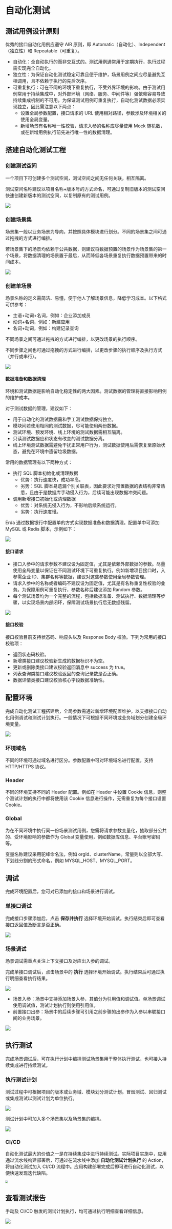# 自动化测试

## 测试用例设计原则
优秀的接口自动化用例应遵守 AIR 原则，即 Automatic（自动化）、Independent（独立性）和 Repeatable（可重复）。
- 自动化：全自动执行的而非交互式的。测试用例通常用于定期执行，执行过程需实现完全自动化。
- 独立性：为保证自动化测试稳定可靠且便于维护，场景用例之间应尽量避免互相调用，且不依赖于执行的先后次序。
- 可重复执行：可在不同的环境下重复执行，不受外界环境的影响。由于测试用例常用于持续集成中，对外部环境（网络、服务、中间件等）强依赖容易导致持续集成机制的不可用。为保证测试用例可重复执行，自动化测试数据必须实现独立，因此需注意以下两点：
  - 设置全局参数配置，接口请求的 URL 使用相对路径，参数涉及环境相关的使用全局变量。
  - 新增场景有名称唯一性校验，请求入参的名称应尽量使用 Mock 随机数，或在新增用例执行前先进行唯一性的数据清理。

## 搭建自动化测试工程
### 创建测试空间
一个项目下可创建多个测试空间，测试空间之间无任何关联，相互隔离。

测试空间名称建议以项目名称+版本号的方式命名，可通过复制旧版本的测试空间快速创建新版本的测试空间，以复制原有的测试用例。

![](http://terminus-paas.oss-cn-hangzhou.aliyuncs.com/paas-doc/2022/02/22/829f11e3-a986-4ccc-b12c-7098559e386c.png)

### 创建场景集
场景集一般以业务场景为导向，并按照具体模块进行划分。不同的场景集之间可通过拖拽的方式进行编排。

若场景集下的场景均依赖于公共数据，则建议将数据预置的场景作为场景集的第一个场景，将数据清理的场景置于最后，从而降低各场景重复执行数据预置带来的时间成本。

![](http://terminus-paas.oss-cn-hangzhou.aliyuncs.com/paas-doc/2022/02/22/d2c416bc-7240-4fb4-8706-1e439e2809bc.png)

### 创建单场景
场景名称的定义需简洁、易懂，便于他人了解场景信息，降低学习成本。以下格式可供参考：
- 主语+动词+名词，例如：企业添加成员
- 动词+名词，例如：新建应用
- 名词+动词，例如：构建记录查询

不同场景之间可通过拖拽的方式进行编排，以更改场景的执行顺序。

不同步骤之间也可通过拖拽的方式进行编排，以更改步骤的执行顺序及执行方式（并行或串行）。

![](http://terminus-paas.oss-cn-hangzhou.aliyuncs.com/paas-doc/2022/02/24/1c46627f-8799-45ec-a154-f43c10975280.png)

#### 数据准备和数据清理
环境和测试数据是影响自动化稳定性的两大因素。测试数据的管理将直接影响用例的维护成本。

对于测试数据的管理，建议如下：
- 用于自动化的测试数据需和手工测试数据保持独立。
- 模块间若使用相同的测试数据，尽可能使用两份数据。
- 测试环境、预发环境、线上环境的测试数据需相互隔离。
- 只读测试数据应和状态有改变的测试数据分离。
- 线上环境测试数据需避免干扰正常用户行为，测试数据使用后需恢复至原始状态，避免在环境中遗留垃圾数据。

常用的数据管理有以下两种方式：
- 执行 SQL 脚本初始化或清理数据
  - 优势：执行速度快，成功率高。
  - 劣势：SQL 脚本易遗漏个别关联表，因此要求对预置数据的表结构非常熟悉，且由于是数据库手动侵入行为，后续可能出现数据冲突问题。
- 调用新增接口初始化或清理数据
  - 优势：对系统无侵入行为，不影响后续系统运行。
  - 劣势：执行速度慢。

Erda 通过数据银行中配置单的方式实现数据准备和数据清理。配置单中可添加 MySQL 或 Redis 脚本，示例如下：

![](http://terminus-paas.oss-cn-hangzhou.aliyuncs.com/paas-doc/2022/02/24/08dcdbee-8f6f-48c9-9f63-2d36ce3d0b81.png)

#### 接口请求
- 接口入参中的请求参数不建议设为固定值，尤其是依赖外部数据的参数。尽量使用全局变量以保证在不同测试环境下可重复执行。例如新增项目接口时，入参需企业 ID、集群名称等数据，建议对这些参数使用全局参数管理。
- 请求入参中的名称或者编码不建议设为固定值，尤其是有名称重复性校验的业务。为保障用例可重复执行，参数名称后建议添加 Random 参数。
- 每个测试场景均为一个完整的流程，包括数据准备、测试执行、数据清理等步骤，以实现场景内部闭环，保障测试场景执行后无数据残留。

![](http://terminus-paas.oss-cn-hangzhou.aliyuncs.com/paas-doc/2022/02/24/b54d93db-3c52-4d0a-bb0e-69f98a5f2eaa.png)

#### 接口校验
接口校验目前支持状态码、响应头以及 Response Body 校验。下列为常用的接口校验项：
- 返回状态码校验。
- 新增类接口建议校验新生成的数据标识不为空。
- 更新或删除类接口建议校验返回消息中 success 为 true。
- 列表查询类接口建议校验返回的查询记录数是否正确。
- 数据详情类接口建议校验核心字段数据准确性。

## 配置环境
完成自动化测试工程搭建后，全局参数需通过新增环境配置维护，以支撑接口自动化用例调试和测试计划执行。一般情况下可根据不同环境或业务域划分创建全局环境变量。

![](http://terminus-paas.oss-cn-hangzhou.aliyuncs.com/paas-doc/2022/02/24/3b4f4b33-8ac4-474e-a350-564f3d863ae1.png)

### 环境域名
不同的环境可通过域名进行区分。参数配置中可对环境域名进行配置，支持 HTTP/HTTPS 协议。

### Header
不同的环境支持不同的 Header 配置。例如在 Header 中设置 Cookie 信息，则整个测试计划的执行中都将使用该 Cookie 信息进行操作，无需重复为每个接口设置 Cookie。

### Global
为在不同环境中执行同一份场景测试用例，您需将请求参数变量化，抽取部分公共的、受环境影响的参数作为 Global 变量使用，例如数据库信息、平台账号密码等。

变量名称建议采用驼峰命名法，例如 orgId、clusterName。常量则以全部大写、下划线分割的形式命名，例如 MYSQL_HOST、MYSQL_PORT。

## 调试
完成环境配置后，您可对已添加的接口和场景进行调试。

### 单接口调试
完成接口步骤添加后，点击 **保存并执行** 选择环境开始调试。执行结束后即可查看接口返回值及断言是否正确。

![](http://terminus-paas.oss-cn-hangzhou.aliyuncs.com/paas-doc/2022/02/24/5eba88dd-20fe-4cd3-ad45-cd1c5135c335.png)

### 场景调试
场景调试需重点关注上下文接口及对应出入参的调试。

完成单接口调试后，点击场景中的 **执行** 选择环境开始调试。执行结束后可通过执行明细查看执行结果。

![](http://terminus-paas.oss-cn-hangzhou.aliyuncs.com/paas-doc/2022/02/24/3303ffc2-65f6-459e-bb3f-81465a483cf6.png)

- 场景入参：场景中支持添加场景入参，其值分为引用值和调试值。单场景调试使用调试值，测试计划执行则使用引用值。
- 前置接口出参：场景中的后续步骤可引用之前步骤的出参作为入参以串联接口间的业务场景。

![](http://terminus-paas.oss-cn-hangzhou.aliyuncs.com/paas-doc/2022/02/24/af58d103-c681-4d9d-be80-3e44b75a5019.png)

## 执行测试
完成场景调试后，可在执行计划中编排测试场景集用于整体执行测试，也可接入持续集成进行持续测试。

### 执行测试计划
测试过程中可根据项目的版本或业务域、模块划分测试计划。冒烟测试、回归测试或集成测试以测试计划为单位执行。

![](http://terminus-paas.oss-cn-hangzhou.aliyuncs.com/paas-doc/2022/02/24/f95bb349-d4cc-4e2c-ac80-ca44d6a803b1.png)

测试计划中可加入多个场景集以及场景集的编排。

![](http://terminus-paas.oss-cn-hangzhou.aliyuncs.com/paas-doc/2022/02/24/02cdcfa1-1535-479f-b86d-618b6573772a.png)

### CI/CD
自动化测试最大的价值之一是在持续集成中进行持续测试。实际项目实施中，应用通过流水线构建部署后，可通过在流水线中添加 **自动化测试计划执行** 的 Action，将自动化测试加入 CI/CD 流程中。应用构建部署完成后即可进行自动化测试，以便快速发现迭代缺陷。

<img src="http://terminus-paas.oss-cn-hangzhou.aliyuncs.com/paas-doc/2022/02/24/e829119f-1e44-460f-982e-77381fe6bcfc.png" style="zoom:50%;" />

## 查看测试报告
手动及 CI/CD 触发的测试计划执行，均可通过执行明细查看详细信息。

![](http://terminus-paas.oss-cn-hangzhou.aliyuncs.com/paas-doc/2022/02/24/438eeb2a-517a-4491-a3ec-fdfa35ba36ba.png)

